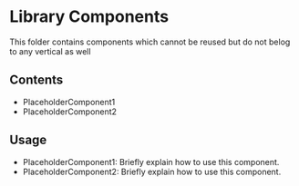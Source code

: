 # Library Components

This folder contains components which cannot be reused but do not belog to any vertical as well

## Contents

- PlaceholderComponent1
- PlaceholderComponent2

## Usage

- PlaceholderComponent1: Briefly explain how to use this component.
- PlaceholderComponent2: Briefly explain how to use this component.
